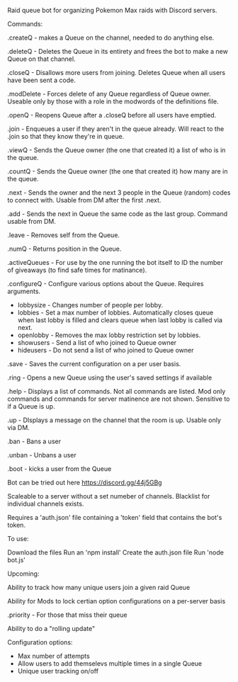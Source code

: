 Raid queue bot for organizing Pokemon Max raids with Discord servers.

Commands:

.createQ - makes a Queue on the channel, needed to do anything else.

.deleteQ - Deletes the Queue in its entirety and frees the bot to make a new Queue on that channel.

.closeQ - Disallows more users from joining. Deletes Queue when all users have been sent a code.

.modDelete - Forces delete of any Queue regardless of Queue owner. Useable only by those with a role in the modwords of the definitions file. 

.openQ - Reopens Queue after a .closeQ before all users have emptied.

.join - Enqueues a user if they aren't in the queue already. Will react to the .join so that they know they're in queue.

.viewQ - Sends the Queue owner (the one that created it) a list of who is in the queue.

.countQ - Sends the Queue owner (the one that created it) how many are in the queue.

.next - Sends the owner and the next 3 people in the Queue (random) codes to connect with. Usable from DM after the first .next.

.add - Sends the next in Queue the same code as the last group. Command usable from DM.

.leave - Removes self from the Queue.

.numQ - Returns position in the Queue.

.activeQueues - For use by the one running the bot itself to ID the number of giveaways (to find safe times for matinance).

.configureQ - Configure various options about the Queue. Requires arguments.
   - lobbysize <number> - Changes number of people per lobby.
   - lobbies <number> - Set a max number of lobbies. Automatically closes queue when last lobby is filled and clears queue when last lobby is called via next.
   - openlobby - Removes the max lobby restriction set by lobbies.
   - showusers - Send a list of who joined to Queue owner
   - hideusers - Do not send a list of who joined to Queue owner

.save - Saves the current configuration on a per user basis.

.ring - Opens a new Queue using the user's saved settings if available

.help - Displays a list of commands. Not all commands are listed. Mod only commands and commands for server matinence are not shown. Sensitive to if a Queue is up.

.up - DIsplays a message on the channel that the room is up. Usable only via DM.

.ban <user> - Bans a user

.unban <user> - Unbans a user

.boot <user> - kicks a user from the Queue


Bot can be tried out here https://discord.gg/44j5GBg

Scaleable to a server without a set numeber of channels.
Blacklist for individual channels exists.

Requires a 'auth.json' file containing a 'token' field that contains the bot's token.

To use: 

Download the files
Run an 'npm install' 
Create the auth.json file
Run 'node bot.js'


Upcoming: 

Ability to track how many unique users join a given raid Queue

Ability for Mods to lock certian option configurations on a per-server basis

.priority - For those that miss their queue

Ability to do a "rolling update"

Configuration options:
  - Max number of attempts
  - Allow users to add themselevs multiple times in a single Queue
  - Unique user tracking on/off 
